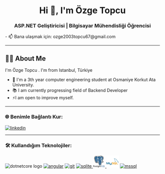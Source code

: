 <h1 align="center">Hi 👋, I'm Özge Topcu</h1>
<h3 align="center">ASP.NET Geliştiricisi | Bilgisayar Mühendisliği Öğrencisi</h3>
- 📫 Bana ulaşmak için: ozge2003topcu67@gmail.com

---


## 👩‍💻 About Me
I'm Özge Topcu . I'm from Istanbul, Türkiye

- 🔭 I'm a 3th year computer engineering student at Osmaniye Korkut Ata University.
- 📚 I am currently progressing field of Backend Developer
- ⚡I am open to improve myself.


---

<h3 align="left">🌐 Benimle Bağlantı Kur:</h3>
<p align="left">
  <a href="https://www.linkedin.com/in/%C3%B6zgetopcu/" target="blank">
    <img align="center" src="https://raw.githubusercontent.com/rahuldkjain/github-profile-readme-generator/master/src/images/icons/Social/linked-in-alt.svg" alt="linkedin" height="30" width="40" />
  </a>
</p>



---

<h3 align="left">🛠️ Kullandığım Teknolojiler:</h3>
<p align="left">
 <img src="https://cdn.jsdelivr.net/gh/devicons/devicon/icons/dotnetcore/dotnetcore-original.svg" height="40" alt="dotnetcore logo" width="40" height="40"/></a>
  <a href="https://angular.io/" target="_blank"><img src="https://angular.io/assets/images/logos/angular/angular.svg" alt="angular" width="40" height="40"/></a>
  <a href="https://git-scm.com/" target="_blank"><img src="https://www.vectorlogo.zone/logos/git-scm/git-scm-icon.svg" alt="git" width="40" height="40"/></a>
  <a href="https://www.sqlite.org/" target="_blank" rel="noreferrer"> <img src="https://www.vectorlogo.zone/logos/sqlite/sqlite-icon.svg" alt="sqlite" width="40" height="40"/> </a>
  <a href="https://www.postgresql.org" target="_blank" rel="noreferrer"> <img src="https://raw.githubusercontent.com/devicons/devicon/master/icons/postgresql/postgresql-original-wordmark.svg" alt="postgresql" width="40" height="40"/> </a>
  <a href="https://www.mysql.com/" target="_blank"><img src="https://raw.githubusercontent.com/devicons/devicon/master/icons/mysql/mysql-original-wordmark.svg" alt="mysql" width="40" height="40"/></a>
  <a href="https://www.microsoft.com/en-us/sql-server" target="_blank"><img src="https://www.svgrepo.com/show/303229/microsoft-sql-server-logo.svg" alt="mssql" width="40" height="40"/></a>
</p>
